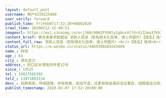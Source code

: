 ```yaml
---
layout: default_post
username: 用户6159225088
user_verify: forward
publish_time: FriFeb0717:52:20+08002020
crawl_time: 20200212-12:40:51
imageurl: https://wx1.sinaimg.cn/orj360/006IPtO8ly1gbnz4lfdrdj32eo37kb2b.jpg
content_brief: 肺炎患者求助超话 求助人信息（若有相关化验单，请上传图片）【姓名】陆领【年龄】63【所在城市】湖北武汉【所在小区、社区】硚口区长堤街庆传里12号【患病时间】1月25【联系方式】15827565392【其他紧急联系人】13971093134【病情描述】双肺感染，呼吸困难，伴有咳嗽，低烧不退，还患有帕 ...全文
content_full_raw: 求助人信息（若有相关化验单，请上传图片）<br/>【姓名】陆领<br/>【年龄】63<br/>【所在城市】湖北武汉<br/>【所在小区、社区】硚口区长堤街庆传里12号<br/>【患病时间】1月25<br/>【联系方式】15827565392<br/>【其他紧急联系人】13971093134<br/>【病情描述】双肺感染，呼吸困难，伴有咳嗽，低烧不退，还患有帕金森综合征重症，结肠癌且已改道，人已经轻度昏迷，生命垂危急需住院治疗，人命关天望得到重视，<br/>求助于2020.02.0717:40<adata-url="http://t.cn/R2WxQOQ"href="http://weibo.com/p/1001018008642010000000000"data-hide=""><spanclass='url-icon'><imgstyle='width:1rem;height:1rem'src='https://h5.sinaimg.cn/upload/2015/09/25/3/timeline_card_small_location_default.png'></span><spanclass="surl-text">武汉</span></a>
status_url: https://m.weibo.cn/status/4469390269243409
name_: 陆领
age_: 63
city_: 湖北武汉
address_: 硚口区长堤街庆传里12号
since_: 1月25
tel_: 15827565392
tel2_: 13971093134
desc_: 双肺感染，呼吸困难，伴有咳嗽，低烧不退，还患有帕金森综合征重症，结肠癌且已改道，人已经轻度昏迷，生命垂危急需住院治疗，人命关天望得到重视，求助于2020.02.071740<adata-url="http//t.cn/R2WxQOQ"href="http//weibo.com/p/1001018008642010000000000"data-hide=""><spanclass='url-icon'><imgstyle='width1rem;height1rem'src='https//h5.sinaimg.cn/upload/2015/09/25/3/timeline_card_small_location_default.png'></span><spanclass="surl-text">武汉</span></a>
publish_timestamp: 2020-02-07 17:52:20+08:00
---
```


